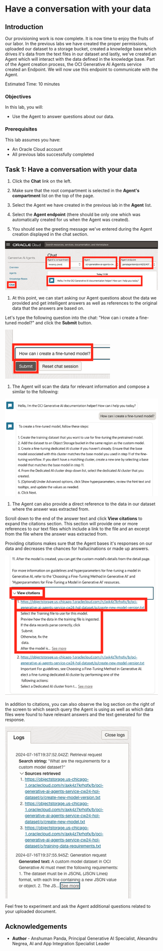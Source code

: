 # Have a conversation with your data

## Introduction

Our provisioning work is now complete. It is now time to enjoy the fruits of our labor.
In the previous labs we have created the proper permissions, uploaded our dataset to a storage bucket, created a knowledge base which drives it's data from the text files in our dataset and lastly, we've created an Agent which will interact with the data defined in the knowledge base.
Part of the Agent creation process, the OCI Generative AI Agents service created an Endpoint. We will now use this endpoint to communicate with the Agent.

Estimated Time: 10 minutes

### Objectives

In this lab, you will:

* Use the Agent to answer questions about our data.

### Prerequisites

This lab assumes you have:

* An Oracle Cloud account
* All previous labs successfully completed

## Task 1: Have a conversation with your data

1. Click the **Chat** link on the left.

1. Make sure that the root compartment is selected in the **Agent's compartment** list on the top of the page.

1. Select the Agent we have created in the previous lab in the **Agent** list.

1. Select the **Agent endpoint** (there should be only one which was automatically created for us when the Agent was created).

1. You should see the greeting message we've entered during the Agent creation displayed in the chat section.

  ![Start chatting](./images/start-chat.png)

1. At this point, we can start asking our Agent questions about the data we provided and get intelligent answers as well as references to the original data that the answers are based on.

Let's type the following question into the chat: "How can i create a fine-tuned model?" and click the **Submit** button.

  ![Ask first question](./images/ask-first-question.png)

1. The Agent will scan the data for relevant information and compose a similar to the following:

  ![First answer](./images/first-answer.png)

1. The Agent can also provide a direct reference to the data in our dataset where the answer was extracted from. 

  Scroll down to the end of the answer text and click **View citations** to expand the citations section. This section will provide one or more references to our text files which include a link to the file and an excerpt from the file where the answer was extracted from.

  Providing citations makes sure that the Agent bases it's responses on our data and decreases the chances for hallucinations or made up answers.

  ![First answer citations](./images/first-answer-citations.png)

  In addition to citations, you can also observe the log section on the right of the screen to which search query the Agent is using as well as which data files were found to have relevant answers and the text generated for the response.

  ![Logs](./images/logs.png)

Feel free to experiment and ask the Agent additional questions related to your uploaded document.


## Acknowledgements

* **Author** - Anshuman Panda, Principal Generative AI Specialist, Alexandru Negrea, AI and App Integration Specialist Leader
